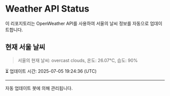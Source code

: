 
# Weather API Status

이 리포지토리는 OpenWeather API를 사용하여 서울의 날씨 정보를 자동으로 업데이트합니다.

## 현재 서울 날씨
> 서울의 현재 날씨: overcast clouds, 온도: 26.07°C, 습도: 90%

⏳ 업데이트 시간: 2025-07-05 19:24:36 (UTC)

---
자동 업데이트 봇에 의해 관리됩니다.
